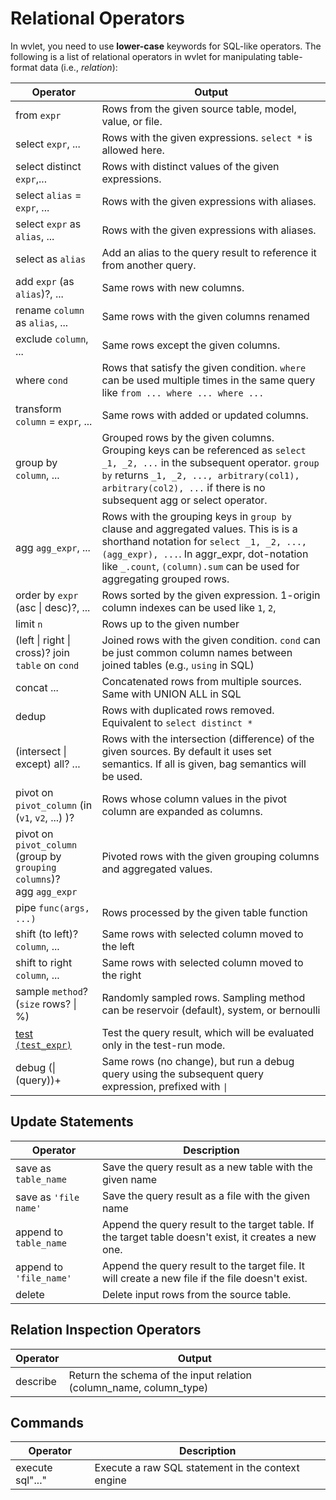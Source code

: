 # Relational Operators

In wvlet, you need to use __lower-case__ keywords for SQL-like operators. The following is a list of relational operators in wvlet for manipulating table-format data (i.e., _relation_):

| Operator                                                                        | Output                                                                                                                                                                                                                                                  |
|---------------------------------------------------------------------------------|---------------------------------------------------------------------------------------------------------------------------------------------------------------------------------------------------------------------------------------------------------| 
| from `expr`                                                                     | Rows from the given source table, model, value, or file.                                                                                                                                                                                                |
| select `expr`, ...                                                              | Rows with the given expressions. `select *` is allowed here.                                                                                                                                                                                            |
| select distinct `expr`,...                                                      | Rows with distinct values of the given expressions.                                                                                                                                                                                                     |
| select `alias` = `expr`, ...                                                    | Rows with the given expressions with aliases.                                                                                                                                                                                                           |
| select `expr` as `alias`, ...                                                   | Rows with the given expressions with aliases.                                                                                                                                                                                                           |
| select as `alias`                                                               | Add an alias to the query result to reference it from another query.                                                                                                                                                                                    |
| add `expr` (as `alias`)?, ...                                                   | Same rows with new columns.                                                                                                                                                                                                                             |
| rename `column` as `alias`, ...                                                 | Same rows with the given columns renamed                                                                                                                                                                                                                | 
| exclude `column`, ...                                                           | Same rows except the given columns.                                                                                                                                                                                                                     |
| where `cond`                                                                    | Rows that satisfy the given condition. `where` can be used multiple times in the same query like `from ... where ... where ...`                                                                                                                         |
| transform `column` = `expr`, ...                                                | Same rows with added or updated columns.                                                                                                                                                                                                                |  
| group by `column`, ...                                                          | Grouped rows by the given columns. Grouping keys can be referenced as `select _1, _2, ...`  in the subsequent operator. `group by` returns `_1, _2, ..., arbitrary(col1), arbitrary(col2), ...` if there is no subsequent agg or select operator.       |
| agg `agg_expr`, ...                                                             | Rows with the grouping keys in `group by` clause and aggregated values.  This is is a shorthand notation for `select _1, _2, ..., (agg_expr), ...`. In aggr_expr, dot-notation like `_.count`, `(column).sum` can be used for aggregating grouped rows. |
| order by `expr` (asc \| desc)?, ...                                             | Rows sorted by the given expression. 1-origin column indexes can be used like `1`, `2`,                                                                                                                                                                 |
| limit `n`                                                                       | Rows up to the given number                                                                                                                                                                                                                             |
| (left \| right \| cross)? join `table` on `cond`                                | Joined rows with the given condition. `cond` can be just common column names between joined tables (e.g., `using` in SQL)                                                                                                                               |
| concat ...                                                                      | Concatenated rows from multiple sources. Same with UNION ALL in SQL                                                                                                                                                                                     |
| dedup                                                                           | Rows with duplicated rows removed. Equivalent to `select distinct *`                                                                                                                                                                                    | 
| (intersect \| except) all? ...                                                  | Rows with the intersection (difference) of the given sources. By default it uses set semantics. If all is given, bag semantics will be used.                                                                                                            |
| pivot on `pivot_column` (in (`v1`, `v2`, ...) )?                                | Rows whose column values in the pivot column are expanded as columns.                                                                                                                                                                                   |
| pivot on `pivot_column`<br/> (group by `grouping columns`)?<br/> agg `agg_expr` | Pivoted rows with the given grouping columns and aggregated values.                                                                                                                                                                                     |
| pipe `func(args, ...)`                                                          | Rows processed by the given table function                                                                                                                                                                                                              |
| shift (to left)? `column`, ...                                                  | Same rows with selected column moved to the left                                                                                                                                                                                                        |
| shift to right `column`, ...                                                    | Same rows with selected column moved to the right                                                                                                                                                                                                       |
| sample `method`? (`size` rows? \| %)                                            | Randomly sampled rows. Sampling method can be reservoir (default), system, or bernoulli                                                                                                                                                                 | 
| [test `(test_expr)`](test-syntax.md)                                            | Test the query result, which will be evaluated only in the test-run mode.                                                                                                                                                                               |
| debug (\| (query))+                                                             | Same rows (no change), but run a debug query using the subsequent query expression, prefixed with `\|`                                                                                                                                                  |

## Update Statements

| Operator                | Description                                                                                           |
|-------------------------|-------------------------------------------------------------------------------------------------------|
| save as `table_name`    | Save the query result as a new table with the given name                                              |
| save as `'file name'`   | Save the query result as a file with the given name                                                   |
| append to `table_name`  | Append the query result to the target table. If the target table doesn't exist, it creates a new one. |
| append to `'file_name'` | Append the query result to the target file. It will create a new file if the file doesn't exist.      |
| delete                  | Delete input rows from the source table.                                                              |

## Relation Inspection Operators

| Operator | Output                                                             |
| --- |--------------------------------------------------------------------|
| describe | Return the schema of the input relation (column_name, column_type) |


## Commands 

| Operator | Description |
| --- | --- |
| execute sql"..." | Execute a raw SQL statement in the context engine |

